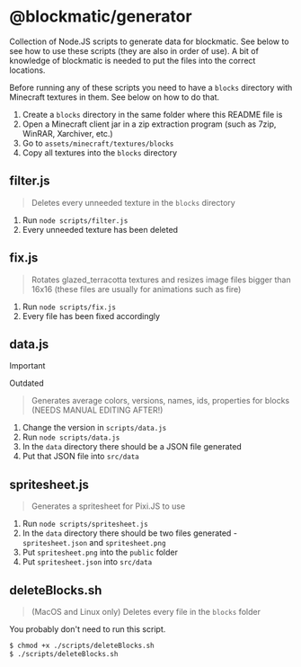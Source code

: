 # @blockmatic/generator

Collection of Node.JS scripts to generate data for blockmatic. See below to see how to use these scripts (they are also in order of use). A bit of knowledge of blockmatic is needed to put the files into the correct locations.

Before running any of these scripts you need to have a `blocks` directory with Minecraft textures in them. See below on how to do that.

1. Create a `blocks` directory in the same folder where this README file is
2. Open a Minecraft client jar in a zip extraction program (such as 7zip, WinRAR, Xarchiver, etc.)
3. Go to `assets/minecraft/textures/blocks`
4. Copy all textures into the `blocks` directory

## filter.js

> Deletes every unneeded texture in the `blocks` directory

1. Run `node scripts/filter.js`
2. Every unneeded texture has been deleted

## fix.js

> Rotates glazed_terracotta textures and resizes image files bigger than 16x16 (these files are usually for animations such as fire)

1. Run `node scripts/fix.js`
2. Every file has been fixed accordingly

## data.js

> [!IMPORTANT]
> Outdated

> Generates average colors, versions, names, ids, properties for blocks (NEEDS MANUAL EDITING AFTER!)

1. Change the version in `scripts/data.js`
2. Run `node scripts/data.js`
3. In the `data` directory there should be a JSON file generated
4. Put that JSON file into `src/data`

## spritesheet.js

> Generates a spritesheet for Pixi.JS to use

1. Run `node scripts/spritesheet.js`
2. In the `data` directory there should be two files generated - `spritesheet.json` and `spritesheet.png`
3. Put `spritesheet.png` into the `public` folder
4. Put `spritesheet.json` into `src/data`

## deleteBlocks.sh

> (MacOS and Linux only) Deletes every file in the `blocks` folder

You probably don't need to run this script.

```bash
$ chmod +x ./scripts/deleteBlocks.sh
$ ./scripts/deleteBlocks.sh
```
